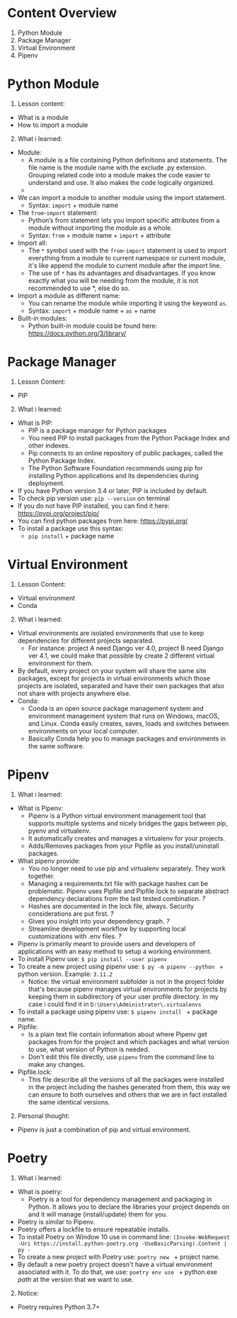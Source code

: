 # Content Overview
1. Python Module
2. Package Manager
3. Virtual Environment
4. Pipenv
# Python Module
1. Lesson content:
  - What is a module
  - How to import a module
2. What i learned:
  - Module:
    - A module is a file containing Python definitions and statements. The file name is the module name with the exclude .py extension. Grouping related code into a module makes the code easier to understand and use. It also makes the code logically organized.
    -
  - We can import a module to another module using the import statement.
    - Syntax: `import` + module name
  - The `from`-`import` statement:
    - Python’s from statement lets you import specific attributes from a module without importing the module as a whole.
    - Syntax: `from` + module name + `import` + attribute
  - Import all:
    - The `*` symbol used with the `from`-`import` statement is used to import everything from a module to current namespace or current module, it's like append the module to current module after the import line.
    - The use of `*` has its advantages and disadvantages. If you know exactly what you will be needing from the module, it is not recommended to use *, else do so.
  - Import a module as different name:
    - You can rename the module while importing it using the keyword `as`.
    - Syntax: `import` + module name + `as` + name
  - Built-in modules:
    - Python built-in module could be found here: https://docs.python.org/3/library/
# Package Manager
1. Lesson Content:
  - PIP
2. What i learned:
  - What is PIP:
    - PIP is a package manager for Python packages
    - You need PIP to install packages from the Python Package Index and other indexes.
    - Pip connects to an online repository of public packages, called the Python Package Index.
    - The Python Software Foundation recommends using pip for installing Python applications and its dependencies during deployment.
  - If you have Python version 3.4 or later, PIP is included by default.
  - To check pip version use: `pip --version` on terminal
  - If you do not have PIP installed, you can find it here: https://pypi.org/project/pip/
  - You can find python packages from here: https://pypi.org/
  - To install a package use this syntax:
    - `pip install` + package name
# Virtual Environment
1. Lesson Content:
  - Virtual environment
  - Conda
2. What i learned:
  - Virtual environments are isolated environments that use to keep dependencies for different projects separated.
    - For instance: project A need Django ver 4.0, project B need Django ver 4.1, we could make that possible by create 2 different virtual environment for them.
  - By default, every project on your system will share the same site packages, except for projects in virtual environments which those projects are isolated, separated and have their own packages that also not share with projects anywhere else.
  - Conda:
    - Conda is an open source package management system and environment management system that runs on Windows, macOS, and Linux. Conda easily creates, saves, loads and switches between environments on your local computer.
    - Basically Conda help you to manage packages and environments in the same software.
# Pipenv
1. What i learned:
  - What is Pipenv:
    - Pipenv is a Python virtual environment management tool that supports multiple systems and nicely bridges the gaps between pip, pyenv and virtualenv.
    - It automatically creates and manages a virtualenv for your projects.
    - Adds/Removes packages from your Pipfile as you install/uninstall packages.
  - What pipenv provide:
    - You no longer need to use pip and virtualenv separately. They work together.
    - Managing a requirements.txt file with package hashes can be problematic. Pipenv uses Pipfile and Pipfile.lock to separate abstract dependency declarations from the last tested combination. *?*
    - Hashes are documented in the lock file, always. Security considerations are put first. *?*
    - Gives you insight into your dependency graph. *?*
    - Streamline development workflow by supporting local customizations with .env files. *?*
  - Pipenv is primarily meant to provide users and developers of applications with an easy method to setup a working environment.
  - To install Pipenv use: `$ pip install --user pipenv`
  - To create a new project using pipenv use: `$ py -m pipenv --python ` + python version. Example: `3.11.2`
    - Notice: the virtual environment subfolder is not in the project folder that's because pipenv manages virtual environments for projects by keeping them in subdirectory of your user profile directory. In my case i could find it in `D:\Users\Administrator\.virtualenvs`
  - To install a package using pipenv use: `$ pipenv install ` + package name.
  - Pipfile:
    - Is a plain text file contain information about where Pipenv get packages from for the project and which packages and what version to use, what version of Python is needed.
    - Don't edit this file directly, use `pipenv` from the command line to make any changes.
  - Pipfile.lock:
    - This file describe all the versions of all the packages were installed in the project including the hashes generated from them, this way we can ensure to both ourselves and others that we are in fact installed the same identical versions.
2. Personal thought:
  - Pipenv is just a combination of pip and virtual environment.
# Poetry
1. What i learned:
  - What is poetry:
    - Poetry is a tool for dependency management and packaging in Python. It allows you to declare the libraries your project depends on and it will manage (install/update) them for you.
  - Poetry is similar to Pipenv.
  - Poetry offers a lockfile to ensure repeatable installs.
  - To install Poetry on Window 10 use in command line: `(Invoke-WebRequest -Uri https://install.python-poetry.org -UseBasicParsing).Content | py -`
  - To create a new project with Poetry use: `poetry new ` + project name.
  - By default a new poetry project doesn't have a virtual environment associated with it. To do that, we use: `poetry env use ` + python.exe *path* at the version that we want to use.
2. Notice:
  - Poetry requires Python 3.7+